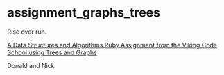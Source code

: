 # assignment_graphs_trees
Rise over run.

[A Data Structures and Algorithms Ruby Assignment from the Viking Code School using Trees and Graphs](http://www.vikingcodeschool.com)

Donald and Nick